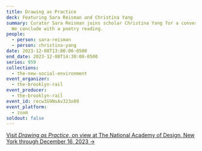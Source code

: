 ```yaml
---
title: Drawing as Practice
deck: Featuring Sara Reisman and Christina Yang
summary: Curator Sara Reisman joins scholar Christina Yang for a conversation.
  We conclude with a poetry reading.
people:
  - person: sara-reisman
  - person: christina-yang
date: 2023-12-08T13:00:00-0500
end_date: 2023-12-08T14:30:00-0500
series: 959
collections:
  - the-new-social-environment
event_organizer:
  - the-brooklyn-rail
event_producer:
  - the-brooklyn-rail
event_id: recw3G9NsAv323o09
event_platform:
  - zoom
soldout: false
---
```

[V﻿isit *Drawing as Practice,* on view at The National Academy of Design, New York through December 16, 2023 →](https://nationalacademy.org/calendar/drawing-as-practice)